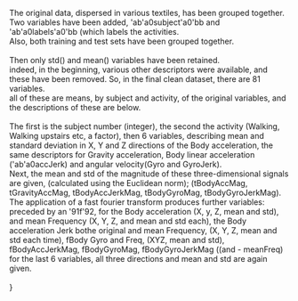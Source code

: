 The original data, dispersed in various textiles, has been grouped together. \
Two variables have been added, \'ab\'a0subject\'a0\'bb and \'ab\'a0labels\'a0\'bb (which labels the activities. \
Also, both training and test sets have been grouped together. \
\
Then only std() and mean() variables have been retained. \
indeed, in the beginning, various other descriptors were available, and these have been removed. So, in the final clean dataset, there are 81 variables. \
all of these are means, by subject and activity, of the original variables, and the descriptions of these are below. \
\
The first is the subject number (integer), the second the activity (Walking, Walking upstairs etc, a factor), then 6 variables, describing mean and standard deviation in X, Y and Z directions of the Body acceleration, the same descriptors for Gravity acceleration, Body linear acceleration (\'ab\'a0accJerk) and angular velocity(Gyro and GyroJerk).\
Next, the mean and std of the magnitude of these three-dimensional signals are given, (calculated using the Euclidean norm);  (tBodyAccMag, tGravityAccMag, tBodyAccJerkMag, tBodyGyroMag, tBodyGyroJerkMag).\
The application of a fast fourier transform produces further variables: preceded by an \'91f\'92, for the Body acceleration (X, y, Z, mean and std), and mean Frequency (X, Y, Z, and mean and std each), the Body acceleration Jerk bothe original and mean Frequency, (X, Y, Z, mean and std each time),  fBody Gyro and Freq, (XYZ, mean and std), fBodyAccJerkMag, fBodyGyroMag, fBodyGyroJerkMag ((and - meanFreq) for the last 6 variables, all three directions and mean and std are again given. \
\
}